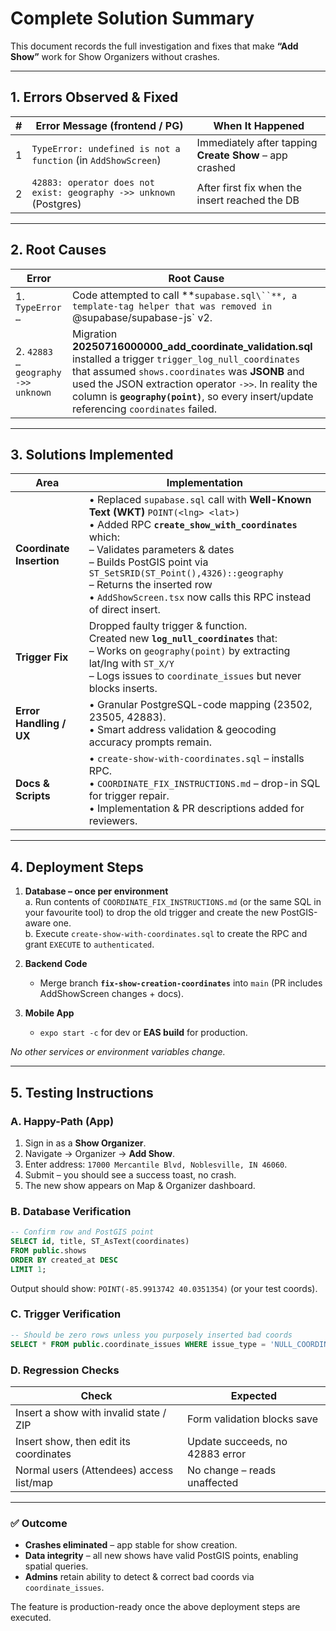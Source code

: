 # Complete Solution Summary

This document records the full investigation and fixes that make **“Add Show”** work for Show Organizers without crashes.

---

## 1. Errors Observed & Fixed

| # | Error Message (frontend / PG) | When It Happened |
|---|-------------------------------|------------------|
| 1 | `TypeError: undefined is not a function` (in `AddShowScreen`) | Immediately after tapping **Create Show** – app crashed |
| 2 | `42883: operator does not exist: geography ->> unknown` (Postgres) | After first fix when the insert reached the DB |

---

## 2. Root Causes

| Error | Root Cause |
|-------|------------|
| 1. `TypeError …` | Code attempted to call **`supabase.sql\``**, a template-tag helper that was removed in `@supabase/supabase-js` v2. |
| 2. `42883 … geography ->> unknown` | Migration **20250716000000_add_coordinate_validation.sql** installed a trigger `trigger_log_null_coordinates` that assumed `shows.coordinates` was **JSONB** and used the JSON extraction operator `->>`. In reality the column is **`geography(point)`**, so every insert/update referencing `coordinates` failed. |

---

## 3. Solutions Implemented

| Area | Implementation |
|------|----------------|
| **Coordinate Insertion** | • Replaced `supabase.sql` call with **Well-Known Text (WKT)** `POINT(<lng> <lat>)` <br>• Added RPC **`create_show_with_coordinates`** which:<br>  – Validates parameters & dates<br>  – Builds PostGIS point via `ST_SetSRID(ST_Point(),4326)::geography`<br>  – Returns the inserted row<br>• `AddShowScreen.tsx` now calls this RPC instead of direct insert. |
| **Trigger Fix** | Dropped faulty trigger & function. <br>Created new **`log_null_coordinates`** that:<br>  – Works on `geography(point)` by extracting lat/lng with `ST_X/Y`<br>  – Logs issues to `coordinate_issues` but never blocks inserts. |
| **Error Handling / UX** | • Granular PostgreSQL-code mapping (23502, 23505, 42883).<br>• Smart address validation & geocoding accuracy prompts remain. |
| **Docs & Scripts** | • `create-show-with-coordinates.sql` – installs RPC.<br>• `COORDINATE_FIX_INSTRUCTIONS.md` – drop-in SQL for trigger repair.<br>• Implementation & PR descriptions added for reviewers. |

---

## 4. Deployment Steps

1. **Database – once per environment**  
   a. Run contents of `COORDINATE_FIX_INSTRUCTIONS.md` (or the same SQL in your favourite tool) to drop the old trigger and create the new PostGIS-aware one.  
   b. Execute `create-show-with-coordinates.sql` to create the RPC and grant `EXECUTE` to `authenticated`.

2. **Backend Code**  
   * Merge branch **`fix-show-creation-coordinates`** into `main` (PR includes AddShowScreen changes + docs).

3. **Mobile App**  
   * `expo start -c` for dev or **EAS build** for production.

_No other services or environment variables change._

---

## 5. Testing Instructions

### A. Happy-Path (App)

1. Sign in as a **Show Organizer**.  
2. Navigate → Organizer → **Add Show**.  
3. Enter address: `17000 Mercantile Blvd, Noblesville, IN 46060`.  
4. Submit – you should see a success toast, no crash.  
5. The new show appears on Map & Organizer dashboard.

### B. Database Verification

```sql
-- Confirm row and PostGIS point
SELECT id, title, ST_AsText(coordinates)
FROM public.shows
ORDER BY created_at DESC
LIMIT 1;
```
Output should show: `POINT(-85.9913742 40.0351354)` (or your test coords).

### C. Trigger Verification

```sql
-- Should be zero rows unless you purposely inserted bad coords
SELECT * FROM public.coordinate_issues WHERE issue_type = 'NULL_COORDINATES';
```

### D. Regression Checks

| Check | Expected |
|-------|----------|
| Insert a show with invalid state / ZIP | Form validation blocks save |
| Insert show, then edit its coordinates | Update succeeds, no 42883 error |
| Normal users (Attendees) access list/map | No change – reads unaffected |

---

### ✅ Outcome

* **Crashes eliminated** – app stable for show creation.  
* **Data integrity** – all new shows have valid PostGIS points, enabling spatial queries.  
* **Admins** retain ability to detect & correct bad coords via `coordinate_issues`.  

The feature is production-ready once the above deployment steps are executed. 
